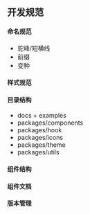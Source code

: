 ## 开发规范

#### 命名规范

- 驼峰/短横线
- 前缀
- 变种

#### 样式规范

#### 目录结构

- docs + examples
- packages/components
- packages/hook
- packages/icons
- packages/theme
- packages/utils

#### 组件结构



#### 组件文档

#### 版本管理